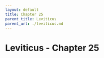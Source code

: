```yaml
---
layout: default
title: Chapter 25
parent_title: Leviticus
parent_url: ./leviticus.md
---
```


# Leviticus - Chapter 25
